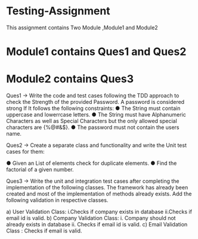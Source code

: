 # Testing-Assignment

This assignment contains Two Module ,Module1 and Module2

# Module1 contains Ques1 and Ques2 
# Module2 contains Ques3

Ques1 -> Write the code and test cases following the TDD approach to check the Strength of the provided Password. A password is considered strong If It follows the following constraints: ● The String must contain uppercase and lowerrcase letters. ● The String must have Alphanumeric Characters as well as Special Characters but the only allowed special characters are {%@#&$}. ● The password must not contain the users name.

Ques2 -> Create a separate class and functionality and write the Unit test cases for them:

● Given an List of elements check for duplicate elements. ● Find the factorial of a given number.

Ques3 -> Write the unit and integration test cases after completing the implementation of the following classes. The framework has already been created and most of the implementation of methods already exists. Add the following validation in respective classes.

a) User Validation Class: i.Checks if company exists in database ii.Checks if email id is valid. b) Company Validation Class: i. Company should not already exists in database ii. Checks if email id is valid. c) Email Validation Class : Checks if email is valid.
